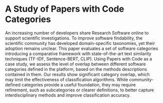 # A Study of Papers with Code Categories

An increasing number of developers share Research Software online to support scientific investigations. To improve software findability, the scientific community has developed domain-specific taxonomies, yet their adoption remains unclear. This paper evaluates a set of software categories introducing a comparative framework with state-of-the-art text similarity techniques (TF-IDF, Sentence-BERT, CLIP). Using Papers with Code as a case study, we assess the level of overlap between different software categories defined in the platform, based on the methods descriptions contained in them. Our results show significant category overlap, which may limit the effectiveness of classification algorithms. While community-defined categories provide a useful foundation, they may require refinement, such as subcategories or clearer definitions, to better capture interdisciplinary methods and improve classification accuracy.
